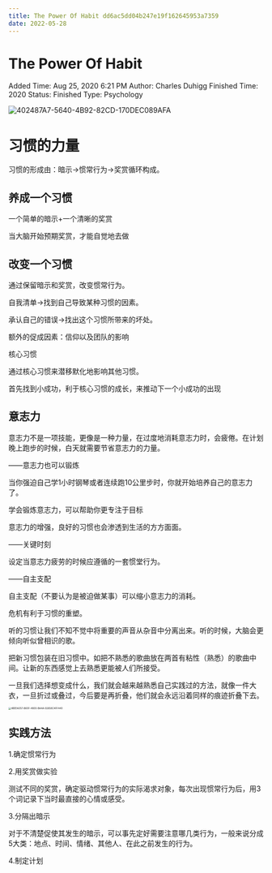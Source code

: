 ```yaml
---
title: The Power Of Habit dd6ac5dd04b247e19f162645953a7359
date: 2022-05-28
---
```


# The Power Of Habit

Added Time: Aug 25, 2020 6:21 PM
Author: Charles Duhigg
Finished Time: 2020
Status: Finished
Type: Psychology

![402487A7-5640-4B92-82CD-170DEC089AFA](http://image.kesx.me/img/2021/07/28/21-50-51-ab94893e08f3acc943d8d221a47daffb-402487A7-5640-4B92-82CD-170DEC089AFA-a66691.jpeg)

# **习惯的力量**

习惯的形成由：暗示->惯常行为->奖赏循环构成。

## 养成一个习惯

一个简单的暗示+一个清晰的奖赏

当大脑开始预期奖赏，才能自觉地去做

## 改变一个习惯

通过保留暗示和奖赏，改变惯常行为。

自我清单->找到自己导致某种习惯的因素。

承认自己的错误->找出这个习惯所带来的坏处。

额外的促成因素：信仰以及团队的影响

核心习惯

通过核心习惯来潜移默化地影响其他习惯。

首先找到小成功，利于核心习惯的成长，来推动下一个小成功的出现

## **意志力**

意志力不是一项技能，更像是一种力量，在过度地消耗意志力时，会疲倦。在计划晚上跑步的时候，白天就需要节省意志力的力量。

——意志力也可以锻炼

当你强迫自己学1小时钢琴或者连续跑10公里步时，你就开始培养自己的意志力了。

学会锻炼意志力，可以帮助你更专注于目标

意志力的增强，良好的习惯也会渗透到生活的方方面面。

——关键时刻

设定当意志力疲劳的时候应遵循的一套惯堂行为。

——自主支配

自主支配（不要认为是被迫做某事）可以缩小意志力的消耗。

危机有利于习惯的重塑。

听的习惯让我们不知不觉中将重要的声音从杂音中分离出来。听的时候，大脑会更倾向听似曾相识的歌。

把新习惯包装在旧习惯中。如把不熟悉的歌曲放在两首有粘性（熟悉）的歌曲中间。让新的东西感觉上去熟悉更能被人们所接受。

一旦我们选择想变成什么，我们就会越来越熟悉自己实践过的方法，就像一件大衣，一旦折过或叠过，今后要是再折叠，他们就会永远沿着同样的痕迹折叠下去。

<img src="http://image.kesx.me/img/2021/07/28/21-51-02-2b77d20a64489c904fc93bee0025ae9d-4BEEA057-B60F-4800-BA4A-92658C4FF440-d0fb10.jpeg" alt="4BEEA057-B60F-4800-BA4A-92658C4FF440" style="zoom: 33%;" />

## **实践方法**

1.确定惯常行为

2.用奖赏做实验

测试不同的奖赏，确定驱动惯常行为的实际渴求对象，每次出现惯常行为后，用3个词记录下当时最直接的心情或感受。

3.分隔出暗示

对于不清楚促使其发生的暗示，可以事先定好需要注意哪几类行为，一般来说分成5大类：地点、时间、情绪、其他人、在此之前发生的行为。

4.制定计划